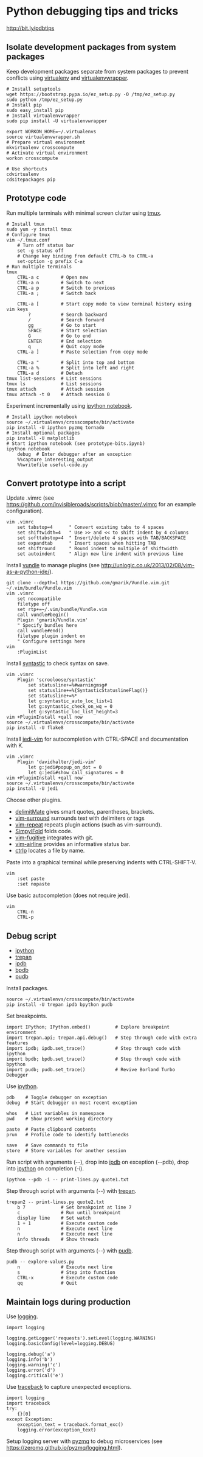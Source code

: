 Python debugging tips and tricks
================================
http://bit.ly/pdbtips



Isolate development packages from system packages
-------------------------------------------------
Keep development packages separate from system packages to prevent conflicts using [virtualenv](https://virtualenv.pypa.io/en/latest/) and [virtualenvwrapper](https://virtualenvwrapper.readthedocs.org/en/latest/).

    # Install setuptools
    wget https://bootstrap.pypa.io/ez_setup.py -O /tmp/ez_setup.py
    sudo python /tmp/ez_setup.py
    # Install pip
    sudo easy_install pip
    # Install virtualenvwrapper
    sudo pip install -U virtualenvwrapper

    export WORKON_HOME=~/.virtualenvs
    source virtualenvwrapper.sh
    # Prepare virtual environment
    mkvirtualenv crosscompute
    # Activate virtual environment
    workon crosscompute

    # Use shortcuts
    cdvirtualenv
    cdsitepackages pip



Prototype code
--------------
Run multiple terminals with minimal screen clutter using [tmux](http://www.openbsd.org/cgi-bin/man.cgi/OpenBSD-current/man1/tmux.1).

    # Install tmux
    sudo yum -y install tmux
    # Configure tmux
    vim ~/.tmux.conf
        # Turn off status bar
        set -g status off
        # Change key binding from default CTRL-b to CTRL-a
        set-option -g prefix C-a
    # Run multiple terminals
    tmux
        CTRL-a c        # Open new
        CTRL-a n        # Switch to next
        CTRL-a p        # Switch to previous
        CTRL-a ;        # Switch back

        CTRL-a [        # Start copy mode to view terminal history using vim keys
            ?           # Search backward
            /           # Search forward
            gg          # Go to start
            SPACE       # Start selection
            G           # Go to end
            ENTER       # End selection
            q           # Quit copy mode
        CTRL-a ]        # Paste selection from copy mode

        CTRL-a "        # Split into top and bottom
        CTRL-a %        # Split into left and right
        CTRL-a d        # Detach
    tmux list-sessions  # List sessions
    tmux ls             # List sessions
    tmux attach         # Attach session
    tmux attach -t 0    # Attach session 0

Experiment incrementally using [ipython notebook](http://ipython.org/notebook.html).

    # Install ipython notebook
    source ~/.virtualenvs/crosscompute/bin/activate
    pip install -U ipython pyzmq tornado
    # Install optional packages
    pip install -U matplotlib
    # Start ipython notebook (see prototype-bits.ipynb)
    ipython notebook
        debug  # Enter debugger after an exception
        %%capture interesting_output
        %%writefile useful-code.py



Convert prototype into a script
-------------------------------
Update .vimrc (see https://github.com/invisibleroads/scripts/blob/master/.vimrc for an example configuration).

    vim .vimrc
        set tabstop=4      " Convert existing tabs to 4 spaces
        set shiftwidth=4   " Use >> and << to shift indent by 4 columns
        set softtabstop=4  " Insert/delete 4 spaces with TAB/BACKSPACE
        set expandtab      " Insert spaces when hitting TAB
        set shiftround     " Round indent to multiple of shiftwidth
        set autoindent     " Align new line indent with previous line

Install [vundle](https://github.com/gmarik/Vundle.vim) to manage plugins (see http://unlogic.co.uk/2013/02/08/vim-as-a-python-ide/).

    git clone --depth=1 https://github.com/gmarik/Vundle.vim.git ~/.vim/bundle/Vundle.vim
    vim .vimrc
        set nocompatible
        filetype off
        set rtp+=~/.vim/bundle/Vundle.vim
        call vundle#begin()
        Plugin 'gmarik/Vundle.vim'
        " Specify bundles here
        call vundle#end()
        filetype plugin indent on
        " Configure settings here
    vim
        :PluginList

Install [syntastic](https://github.com/scrooloose/syntastic) to check syntax on save.

    vim .vimrc
        Plugin 'scrooloose/syntastic'
            set statusline+=%#warningmsg#
            set statusline+=%{SyntasticStatuslineFlag()}
            set statusline+=%*
            let g:syntastic_auto_loc_list=1
            let g:syntastic_check_on_wq = 0
            let g:syntastic_loc_list_height=3
    vim +PluginInstall +qall now
    source ~/.virtualenvs/crosscompute/bin/activate
    pip install -U flake8

Install [jedi-vim](https://github.com/davidhalter/jedi-vim) for autocompletion with CTRL-SPACE and documentation with K.

    vim .vimrc
        Plugin 'davidhalter/jedi-vim'
            let g:jedi#popup_on_dot = 0
            let g:jedi#show_call_signatures = 0
    vim +PluginInstall +qall now
    source ~/.virtualenvs/crosscompute/bin/activate
    pip install -U jedi

Choose other plugins.

- [delimitMate](https://github.com/Raimondi/delimitMate) gives smart quotes, parentheses, brackets.
- [vim-surround](https://github.com/tpope/vim-surround) surrounds text with delimiters or tags
- [vim-repeat](https://github.com/tpope/vim-repeat) repeats plugin actions (such as vim-surround).
- [SimpylFold](https://github.com/tmhedberg/SimpylFold) folds code.
- [vim-fugitive](https://github.com/tpope/vim-fugitive) integrates with git.
- [vim-airline](https://github.com/bling/vim-airline) provides an informative status bar.
- [ctrlp](https://github.com/kien/ctrlp.vim) locates a file by name.

Paste into a graphical terminal while preserving indents with CTRL-SHIFT-V.

    vim
        :set paste
        :set nopaste

Use basic autocompletion (does not require jedi).

    vim
        CTRL-n
        CTRL-p



Debug script
------------
- [ipython](http://ipython.org/ipython-doc/stable/interactive/index.html)
- [trepan](https://github.com/rocky/python2-trepan/wiki/Tutorial)
- [ipdb](https://pypi.python.org/pypi/ipdb)
- [bpdb](http://docs.bpython-interpreter.org/bpdb.html)
- [pudb](https://pypi.python.org/pypi/pudb)

Install packages.

    source ~/.virtualenvs/crosscompute/bin/activate
    pip install -U trepan ipdb bpython pudb

Set breakpoints.

    import IPython; IPython.embed()         # Explore breakpoint environment
    import trepan.api; trepan.api.debug()   # Step through code with extra features
    import ipdb; ipdb.set_trace()           # Step through code with ipython
    import bpdb; bpdb.set_trace()           # Step through code with bpython
    import pudb; pudb.set_trace()           # Revive Borland Turbo Debugger

Use [ipython](http://ipython.org/ipython-doc/stable/interactive/index.html).

    pdb    # Toggle debugger on exception
    debug  # Start debugger on most recent exception

    whos   # List variables in namespace
    pwd    # Show present working directory

    paste  # Paste clipboard contents
    prun   # Profile code to identify bottlenecks

    save   # Save commands to file
    store  # Store variables for another session

Run script with arguments (--), drop into [ipdb](https://pypi.python.org/pypi/ipdb) on exception (--pdb), drop into [ipython](https://pypi.python.org/pypi/ipython) on completion (-i).

    ipython --pdb -i -- print-lines.py quote1.txt

Step through script with arguments (--) with [trepan](https://pypi.python.org/pypi/trepan).

    trepan2 -- print-lines.py quote2.txt
        b 7             # Set breakpoint at line 7
        c               # Run until breakpoint
        display line    # Set watch
        1 + 1           # Execute custom code
        n               # Execute next line
        n               # Execute next line
        info threads    # Show threads

Step through script with arguments (--) with [pudb](https://pypi.python.org/pypi/pudb).

    pudb -- explore-values.py
        n               # Execute next line
        s               # Step into function
        CTRL-x          # Execute custom code
        qq              # Quit



Maintain logs during production
-------------------------------
Use [logging](https://docs.python.org/2/library/logging.html).

    import logging

    logging.getLogger('requests').setLevel(logging.WARNING)
    logging.basicConfig(level=logging.DEBUG)

    logging.debug('a')
    logging.info('b')
    logging.warning('c')
    logging.error('d')
    logging.critical('e')

Use [traceback](https://docs.python.org/2/library/traceback.html) to capture unexpected exceptions.

    import logging
    import traceback
    try:
        {}[0]
    except Exception:
        exception_text = traceback.format_exc()
        logging.error(exception_text)

Setup logging server with [pyzmq](https://pypi.python.org/pypi/pyzmq) to debug microservices (see https://zeromq.github.io/pyzmq/logging.html).

